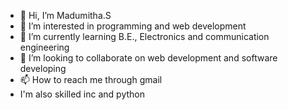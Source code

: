 - 👋 Hi, I’m Madumitha.S
- 👀 I’m interested in programming and web development
- 🌱 I’m currently learning B.E., Electronics and communication engineering
- 💞️ I’m looking to collaborate on web development and software developing 
- 📫 How to reach me through gmail
- I'm also skilled inc and python

<!---
MadumithaS/MadumithaS is a ✨ special ✨ repository because its `README.md` (this file) appears on your GitHub profile.
You can click the Preview link to take a look at your changes.
--->
